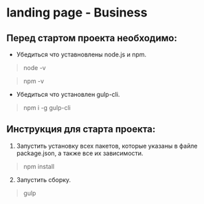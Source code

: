 # landing page - Business

## Перед стартом проекта необходимо:

* Убедиться что уставновлены node.js и npm.

> node -v

> npm -v

* Убедиться что установлен gulp-cli.

> npm i -g gulp-cli

## Инструкция для старта проекта:

1. Запустить установку всех пакетов, которые указаны в файле package.json, а также все их зависимости.

> npm install

2. Запустить сборку.

> gulp